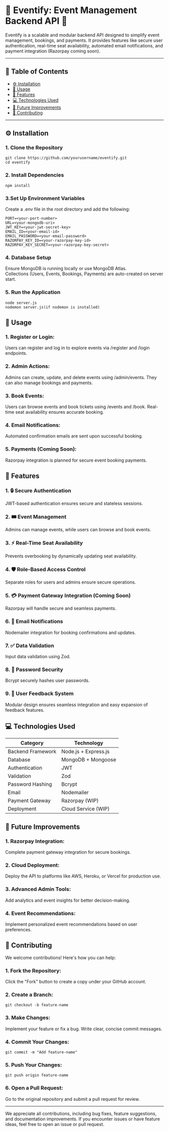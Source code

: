# 🎉 Eventify: Event Management Backend API 🚀

Eventify is a scalable and modular backend API designed to simplify event management, bookings, and payments. It provides features like secure user authentication, real-time seat availability, automated email notifications, and payment integration (Razorpay coming soon).

---

## 📑 Table of Contents

- [⚙️ Installation](#%EF%B8%8F-installation)
- [🎯 Usage](#-usage)
- [🚀 Features](#-features)
- [💻 Technologies Used](#-technologies-used)
- [🚀 Future Improvements](#-future-improvements)
- [🤝 Contributing](#-contributing)
---

## ⚙️ Installation

### 1. Clone the Repository
```
git clone https://github.com/yourusername/eventify.git  
cd eventify
```
### 2. Install Dependencies
```
npm install
```
### 3.Set Up Environment Variables
Create a .env file in the root directory and add the following:
```
PORT=<your-port-number>
URL=<your-mongodb-uri>
JWT_KEY=<your-jwt-secret-key>
EMAIL_ID=<your-email-id>
EMAIL_PASSWORD=<your-email-password>
RAZORPAY_KEY_ID=<your-razorpay-key-id>
RAZORPAY_KEY_SECRET=<your-razorpay-key-secret>
```

### 4. Database Setup
Ensure MongoDB is running locally or use MongoDB Atlas.<br>
Collections (Users, Events, Bookings, Payments) are auto-created on server start.

### 5. Run the Application 
```
node server.js
nodemon server.js(if nodemon is installed)
```


## 🎯 Usage

### 1. Register or Login:
Users can register and log in to explore events via /register and /login endpoints.

### 2. Admin Actions:
Admins can create, update, and delete events using /admin/events. They can also manage bookings and payments.

### 3. Book Events:
Users can browse events and book tickets using /events and /book. Real-time seat availability ensures accurate booking.

### 4. Email Notifications:
Automated confirmation emails are sent upon successful booking.

### 5. Payments (Coming Soon):
Razorpay integration is planned for secure event booking payments.

## 🚀 Features

### 1. 🔒 Secure Authentication
JWT-based authentication ensures secure and stateless sessions.

### 2. 🎟️ Event Management
Admins can manage events, while users can browse and book events.

### 3. ⚡ Real-Time Seat Availability
Prevents overbooking by dynamically updating seat availability.

### 4. 🛡️ Role-Based Access Control
Separate roles for users and admins ensure secure operations.

### 5. 💳 Payment Gateway Integration (Coming Soon)
Razorpay will handle secure and seamless payments.

### 6. 📧 Email Notifications
Nodemailer integration for booking confirmations and updates.

### 7. ✅ Data Validation
Input data validation using Zod.

### 8. 🔐 Password Security
Bcrypt securely hashes user passwords.

### 9. 🌟 User Feedback System
Modular design ensures seamless integration and easy expansion of feedback features.

## 💻 Technologies Used

| **Category**            | **Technology**         |
|--------------------------|------------------------|
| Backend Framework        | Node.js + Express.js  |
| Database                 | MongoDB + Mongoose    |
| Authentication           | JWT                   |
| Validation               | Zod                   |
| Password Hashing         | Bcrypt                |
| Email                    | Nodemailer            |
| Payment Gateway          | Razorpay (WIP)        |
| Deployment               | Cloud Service (WIP)   |

## 🚀 Future Improvements

### 1. Razorpay Integration:
Complete payment gateway integration for secure bookings.

### 2. Cloud Deployment:
Deploy the API to platforms like AWS, Heroku, or Vercel for production use.

### 3. Advanced Admin Tools:
Add analytics and event insights for better decision-making.

### 4. Event Recommendations:
Implement personalized event recommendations based on user preferences.

## 🤝 Contributing
We welcome contributions! Here's how you can help:

### 1. Fork the Repository:
Click the "Fork" button to create a copy under your GitHub account.

### 2. Create a Branch:

```
git checkout -b feature-name
```

### 3. Make Changes:
Implement your feature or fix a bug. Write clear, concise commit messages.

### 4. Commit Your Changes:

```
git commit -m "Add feature-name"
```

### 5. Push Your Changes:

```
git push origin feature-name
```

### 6. Open a Pull Request:
Go to the original repository and submit a pull request for review.
<br><hr>
We appreciate all contributions, including bug fixes, feature suggestions, and documentation improvements. If you encounter issues or have feature ideas, feel free to open an issue or pull request.
